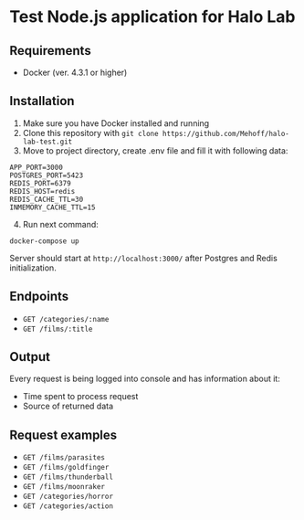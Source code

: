 # Test Node.js application for Halo Lab

## Requirements

- Docker (ver. 4.3.1 or higher)

## Installation

1. Make sure you have Docker installed and running
2. Clone this repository with `git clone https://github.com/Mehoff/halo-lab-test.git `
3. Move to project directory, create .env file and fill it with following data:

```
APP_PORT=3000
POSTGRES_PORT=5423
REDIS_PORT=6379
REDIS_HOST=redis
REDIS_CACHE_TTL=30
INMEMORY_CACHE_TTL=15
```

4. Run next command:

```
docker-compose up
```

Server should start at `http://localhost:3000/` after Postgres and Redis initialization.

## Endpoints

- `GET /categories/:name`
- `GET /films/:title`

## Output

Every request is being logged into console and has information about it:

- Time spent to process request
- Source of returned data

## Request examples

- `GET /films/parasites`
- `GET /films/goldfinger`
- `GET /films/thunderball`
- `GET /films/moonraker`
- `GET /categories/horror`
- `GET /categories/action`
